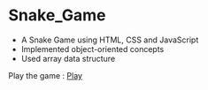 # Snake_Game
<ul>
<li>A Snake Game using HTML, CSS and JavaScript</li>
<li>Implemented object-oriented concepts</li>
<li>Used array data structure</li>
</ul>
Play the game :
<a href="https://divyaaa123.github.io/Snake-Game/">Play</a>
